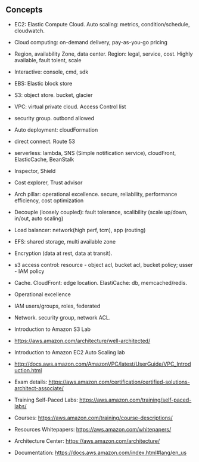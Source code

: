 
## Concepts
* EC2: Elastic Compute Cloud. Auto scaling: metrics, condition/schedule, cloudwatch.
* Cloud computing: on-demand delivery, pay-as-you-go pricing
* Region, availability Zone, data center. Region: legal, service, cost. Highly available, fault tolent, scale
* Interactive: console, cmd, sdk
* EBS: Elastic block store
* S3: object store. bucket, glacier
* VPC: virtual private cloud. Access Control list
* security group. outbond allowed
* Auto deployment: cloudFormation
* direct connect. Route 53
* serverless: lambda, SNS (Simple notification service), cloudFront, ElasticCache, BeanStalk
* Inspector, Shield
* Cost explorer, Trust advisor
* Arch pillar: operational excellence. secure, reliability, performance efficiency, cost optimization

* Decouple (loosely coupled): fault tolerance, scalibility (scale up/down, in/out, auto scaling)
* Load balancer: network(high perf, tcm), app (routing)
* EFS: shared storage, multi available zone
* Encryption (data at rest, data at transit). 
* s3 access control: resource - object acl, bucket acl, bucket policy; usser - IAM policy
* Cache. CloudFront: edge location. ElastiCache: db, memcached/redis.
* Operational excellence
* IAM users/groups, roles, federated 
* Network. security group, network ACL.

* Introduction to Amazon S3 Lab
* https://aws.amazon.com/architecture/well-architected/
* Introduction to Amazon EC2 Auto Scaling lab
* http://docs.aws.amazon.com/AmazonVPC/latest/UserGuide/VPC_Introduction.html

* Exam details: https://aws.amazon.com/certification/certified-solutions-architect-associate/
* Training Self-Paced Labs: https://aws.amazon.com/training/self-paced-labs/ 
* Courses: https://aws.amazon.com/training/course-descriptions/ 
* Resources Whitepapers: https://aws.amazon.com/whitepapers/ 
* Architecture Center: https://aws.amazon.com/architecture/ 
* Documentation: https://docs.aws.amazon.com/index.html#lang/en_us







